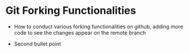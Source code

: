 # Git Forking Functionalities

- How to conduct various forking functionalities on github, adding more code to see the changes appear on the remote branch

- Second bullet point